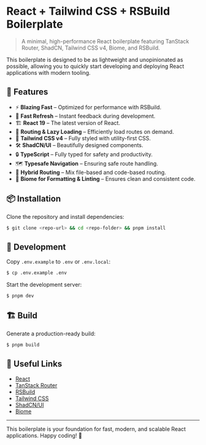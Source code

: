 # React + Tailwind CSS + RSBuild Boilerplate

> A minimal, high-performance React boilerplate featuring TanStack Router, ShadCN, Tailwind CSS v4, Biome, and RSBuild.

This boilerplate is designed to be as lightweight and unopinionated as possible, allowing you to quickly start developing and deploying React applications with modern tooling.

## 🚀 Features

-   ⚡ **Blazing Fast** – Optimized for performance with RSBuild.
-   🔄 **Fast Refresh** – Instant feedback during development.
-   🏗️ **React 19** – The latest version of React.
-   📂 **Routing & Lazy Loading** – Efficiently load routes on demand.
-   🎨 **Tailwind CSS v4** – Fully styled with utility-first CSS.
-   🛠 **ShadCN/UI** – Beautifully designed components.
-   🔒 **TypeScript** – Fully typed for safety and productivity.
-   🗺 **Typesafe Navigation** – Ensuring safe route handling.
-   🔀 **Hybrid Routing** – Mix file-based and code-based routing.
-   🧹 **Biome for Formatting & Linting** – Ensures clean and consistent code.

## 📦 Installation

Clone the repository and install dependencies:

```sh
$ git clone <repo-url> && cd <repo-folder> && pnpm install
```

## 🔧 Development

Copy `.env.example` to `.env` or `.env.local`:

```sh
$ cp .env.example .env
```

Start the development server:

```sh
$ pnpm dev
```

## 🏗️ Build

Generate a production-ready build:

```sh
$ pnpm build
```

## 🔗 Useful Links

-   [React](https://react.dev/)
-   [TanStack Router](https://tanstack.com/router/latest)
-   [RSBuild](https://rsbuild.dev/)
-   [Tailwind CSS](https://tailwindcss.com/)
-   [ShadCN/UI](https://ui.shadcn.com/)
-   [Biome](https://biomejs.dev/)

---

This boilerplate is your foundation for fast, modern, and scalable React applications. Happy coding! 🎉
